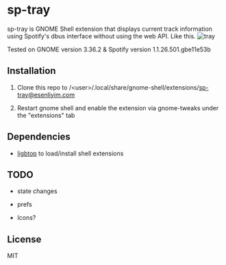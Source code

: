 
# sp-tray

sp-tray is GNOME Shell extension that displays current track information using Spotify's dbus interface without using the web API. Like this. 
![tray](https://github.com/esenliyim/sp-tray/blob/master/tray.png)

Tested on GNOME version 3.36.2 & Spotify version 1.1.26.501.gbe11e53b

## Installation 

1. Clone this repo to /\<user>/.local/share/gnome-shell/extensions/sp-tray@esenliyim.com

2. Restart gnome shell and enable the extension via gnome-tweaks under the "extensions" tab

## Dependencies 

* [ligbtop][libgtop] to load/install shell extensions

## TODO

* state changes

* prefs

* Icons?

## License 

MIT

[libgtop]: https://developer.gnome.org/libgtop/stable/
